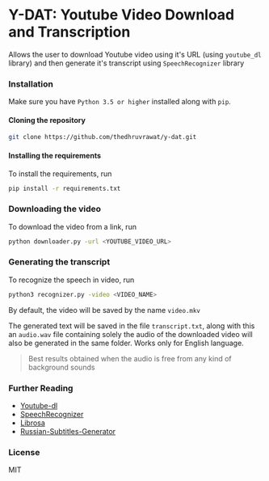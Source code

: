 # Y-DAT: Youtube Video Download and Transcription

Allows the user to download Youtube video using it's URL (using `youtube_dl` library) and then generate it's transcript using `SpeechRecognizer` library

### Installation
Make sure you have `Python 3.5 or higher` installed along with `pip`.

#### Cloning the repository
```bash
git clone https://github.com/thedhruvrawat/y-dat.git
```

#### Installing the requirements
To install the requirements, run 
```bash
pip install -r requirements.txt
```

### Downloading the video
To download the video from a link, run
```bash
python downloader.py -url <YOUTUBE_VIDEO_URL>
```

### Generating the transcript
To recognize the speech in video, run
```bash
python3 recognizer.py -video <VIDEO_NAME>
```
By default, the video will be saved by the name `video.mkv`

The generated text will be saved in the file `transcript.txt`, along with this an `audio.wav` file containing solely the audio of the downloaded video will also be generated in the same folder. Works only for English language.

> Best results obtained when the audio is free from any kind of background sounds

### Further Reading
* [Youtube-dl](https://github.com/ytdl-org/youtube-dl)
* [SpeechRecognizer](https://github.com/Uberi/speech_recognition)
* [Librosa](https://github.com/librosa/librosa)
* [Russian-Subtitles-Generator](https://github.com/nestyme/Subtitles-generator)

### License
MIT
